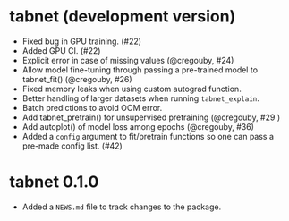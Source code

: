 # tabnet (development version)

* Fixed bug in GPU training. (#22)
* Added GPU CI. (#22)
* Explicit error in case of missing values (@cregouby, #24)
* Allow model fine-tuning through passing a pre-trained model to tabnet_fit() (@cregouby, #26)
* Fixed memory leaks when using custom autograd function.
* Better handling of larger datasets when running `tabnet_explain`.
* Batch predictions to avoid OOM error.
* Add tabnet_pretrain() for unsupervised pretraining (@cregouby, #29 )
* Add autoplot() of model loss among epochs (@cregouby, #36)
* Added a `config` argument to fit/pretrain functions so one can pass a pre-made config list. (#42)

# tabnet 0.1.0

* Added a `NEWS.md` file to track changes to the package.
